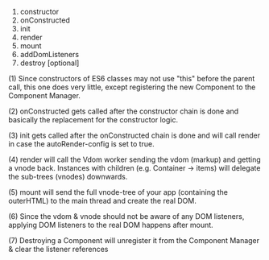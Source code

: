 1. constructor
2. onConstructed
3. init
4. render
5. mount
6. addDomListeners
7. destroy [optional]

(1) Since constructors of ES6 classes may not use "this" before the parent call, this one does very little,
except registering the new Component to the Component Manager.

(2) onConstructed gets called after the constructor chain is done and basically the replacement for the constructor logic.

(3) init gets called after the onConstructed chain is done and will call render in case the autoRender-config is set to true.

(4) render will call the Vdom worker sending the vdom (markup) and getting a vnode back.
Instances with children (e.g. Container -> items) will delegate the sub-trees (vnodes) downwards.

(5) mount will send the full vnode-tree of your app (containing the outerHTML) to the main thread and create the real DOM.

(6) Since the vdom & vnode should not be aware of any DOM listeners, applying DOM listeners to the real DOM happens after mount.

(7) Destroying a Component will unregister it from the Component Manager & clear the listener references